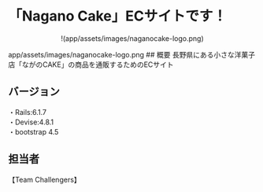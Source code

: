 # 「Nagano Cake」ECサイトです！
<p align="center">
 !(app/assets/images/naganocake-logo.png)
</p>
app/assets/images/naganocake-logo.png
## 概要
長野県にある小さな洋菓子店「ながのCAKE」の商品を通販するためのECサイト

## バージョン
・Rails:6.1.7</br>
・Devise:4.8.1</br>
・bootstrap 4.5</br>

## 担当者
【Team Challengers】
